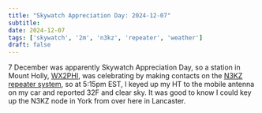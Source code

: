 ```yaml
---
title: "Skywatch Appreciation Day: 2024-12-07"
subtitle:
date: 2024-12-07
tags: ['skywatch', '2m', 'n3kz', 'repeater', 'weather']
draft: false
---
```


7 December was apparently Skywatch Appreciation Day,
so a station in Mount Holly,
[WX2PHI](https://www.qrz.com/db/WX2PHI),
was celebrating
by making contacts on the [N3KZ repeater system](https://n3kz.com/),
so at 5:15pm EST, I keyed up my HT to the mobile antenna on my car
and reported 32F and clear sky.
It was good to know I could key up the N3KZ node in York
from over here in Lancaster.

<!--more-->
